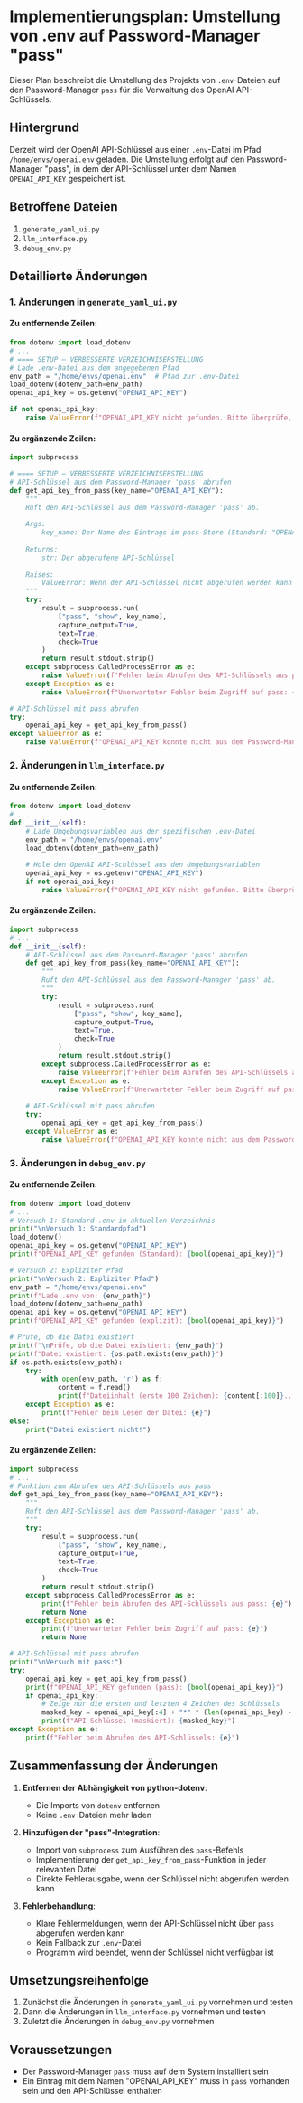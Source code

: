 # Implementierungsplan: Umstellung von .env auf Password-Manager "pass"

Dieser Plan beschreibt die Umstellung des Projekts von `.env`-Dateien auf den Password-Manager `pass` für die Verwaltung des OpenAI API-Schlüssels.

## Hintergrund

Derzeit wird der OpenAI API-Schlüssel aus einer `.env`-Datei im Pfad `/home/envs/openai.env` geladen. Die Umstellung erfolgt auf den Password-Manager "pass", in dem der API-Schlüssel unter dem Namen `OPENAI_API_KEY` gespeichert ist.

## Betroffene Dateien

1. `generate_yaml_ui.py`
2. `llm_interface.py`
3. `debug_env.py`

## Detaillierte Änderungen

### 1. Änderungen in `generate_yaml_ui.py`

#### Zu entfernende Zeilen:
```python
from dotenv import load_dotenv
# ...
# ==== SETUP – VERBESSERTE VERZEICHNISERSTELLUNG
# Lade .env-Datei aus dem angegebenen Pfad
env_path = "/home/envs/openai.env"  # Pfad zur .env-Datei
load_dotenv(dotenv_path=env_path)
openai_api_key = os.getenv("OPENAI_API_KEY")

if not openai_api_key:
    raise ValueError(f"OPENAI_API_KEY nicht gefunden. Bitte überprüfe, ob die Datei {env_path} existiert und den API-Schlüssel enthält.")
```

#### Zu ergänzende Zeilen:
```python
import subprocess

# ==== SETUP – VERBESSERTE VERZEICHNISERSTELLUNG
# API-Schlüssel aus dem Password-Manager 'pass' abrufen
def get_api_key_from_pass(key_name="OPENAI_API_KEY"):
    """
    Ruft den API-Schlüssel aus dem Password-Manager 'pass' ab.
    
    Args:
        key_name: Der Name des Eintrags im pass-Store (Standard: "OPENAI_API_KEY")
    
    Returns:
        str: Der abgerufene API-Schlüssel
        
    Raises:
        ValueError: Wenn der API-Schlüssel nicht abgerufen werden kann
    """
    try:
        result = subprocess.run(
            ["pass", "show", key_name],
            capture_output=True,
            text=True,
            check=True
        )
        return result.stdout.strip()
    except subprocess.CalledProcessError as e:
        raise ValueError(f"Fehler beim Abrufen des API-Schlüssels aus pass: {e}")
    except Exception as e:
        raise ValueError(f"Unerwarteter Fehler beim Zugriff auf pass: {e}")

# API-Schlüssel mit pass abrufen
try:
    openai_api_key = get_api_key_from_pass()
except ValueError as e:
    raise ValueError(f"OPENAI_API_KEY konnte nicht aus dem Password-Manager 'pass' abgerufen werden: {e}")
```

### 2. Änderungen in `llm_interface.py`

#### Zu entfernende Zeilen:
```python
from dotenv import load_dotenv
# ...
def __init__(self):
    # Lade Umgebungsvariablen aus der spezifischen .env-Datei
    env_path = "/home/envs/openai.env"
    load_dotenv(dotenv_path=env_path)
    
    # Hole den OpenAI API-Schlüssel aus den Umgebungsvariablen
    openai_api_key = os.getenv("OPENAI_API_KEY")
    if not openai_api_key:
        raise ValueError(f"OPENAI_API_KEY nicht gefunden. Bitte überprüfe, ob die Datei {env_path} existiert und den API-Schlüssel enthält.")
```

#### Zu ergänzende Zeilen:
```python
import subprocess
# ...
def __init__(self):
    # API-Schlüssel aus dem Password-Manager 'pass' abrufen
    def get_api_key_from_pass(key_name="OPENAI_API_KEY"):
        """
        Ruft den API-Schlüssel aus dem Password-Manager 'pass' ab.
        """
        try:
            result = subprocess.run(
                ["pass", "show", key_name],
                capture_output=True,
                text=True,
                check=True
            )
            return result.stdout.strip()
        except subprocess.CalledProcessError as e:
            raise ValueError(f"Fehler beim Abrufen des API-Schlüssels aus pass: {e}")
        except Exception as e:
            raise ValueError(f"Unerwarteter Fehler beim Zugriff auf pass: {e}")
    
    # API-Schlüssel mit pass abrufen
    try:
        openai_api_key = get_api_key_from_pass()
    except ValueError as e:
        raise ValueError(f"OPENAI_API_KEY konnte nicht aus dem Password-Manager 'pass' abgerufen werden: {e}")
```

### 3. Änderungen in `debug_env.py`

#### Zu entfernende Zeilen:
```python
from dotenv import load_dotenv
# ...
# Versuch 1: Standard .env im aktuellen Verzeichnis
print("\nVersuch 1: Standardpfad")
load_dotenv()
openai_api_key = os.getenv("OPENAI_API_KEY")
print(f"OPENAI_API_KEY gefunden (Standard): {bool(openai_api_key)}")

# Versuch 2: Expliziter Pfad
print("\nVersuch 2: Expliziter Pfad")
env_path = "/home/envs/openai.env"
print(f"Lade .env von: {env_path}")
load_dotenv(dotenv_path=env_path)
openai_api_key = os.getenv("OPENAI_API_KEY")
print(f"OPENAI_API_KEY gefunden (explizit): {bool(openai_api_key)}")

# Prüfe, ob die Datei existiert
print(f"\nPrüfe, ob die Datei existiert: {env_path}")
print(f"Datei existiert: {os.path.exists(env_path)}")
if os.path.exists(env_path):
    try:
        with open(env_path, 'r') as f:
            content = f.read()
            print(f"Dateiinhalt (erste 100 Zeichen): {content[:100]}...")
    except Exception as e:
        print(f"Fehler beim Lesen der Datei: {e}")
else:
    print("Datei existiert nicht!")
```

#### Zu ergänzende Zeilen:
```python
import subprocess
# ...
# Funktion zum Abrufen des API-Schlüssels aus pass
def get_api_key_from_pass(key_name="OPENAI_API_KEY"):
    """
    Ruft den API-Schlüssel aus dem Password-Manager 'pass' ab.
    """
    try:
        result = subprocess.run(
            ["pass", "show", key_name],
            capture_output=True,
            text=True,
            check=True
        )
        return result.stdout.strip()
    except subprocess.CalledProcessError as e:
        print(f"Fehler beim Abrufen des API-Schlüssels aus pass: {e}")
        return None
    except Exception as e:
        print(f"Unerwarteter Fehler beim Zugriff auf pass: {e}")
        return None

# API-Schlüssel mit pass abrufen
print("\nVersuch mit pass:")
try:
    openai_api_key = get_api_key_from_pass()
    print(f"OPENAI_API_KEY gefunden (pass): {bool(openai_api_key)}")
    if openai_api_key:
        # Zeige nur die ersten und letzten 4 Zeichen des Schlüssels
        masked_key = openai_api_key[:4] + "*" * (len(openai_api_key) - 8) + openai_api_key[-4:]
        print(f"API-Schlüssel (maskiert): {masked_key}")
except Exception as e:
    print(f"Fehler beim Abrufen des API-Schlüssels: {e}")
```

## Zusammenfassung der Änderungen

1. **Entfernen der Abhängigkeit von python-dotenv**:
   - Die Imports von `dotenv` entfernen
   - Keine `.env`-Dateien mehr laden
   
2. **Hinzufügen der "pass"-Integration**:
   - Import von `subprocess` zum Ausführen des `pass`-Befehls
   - Implementierung der `get_api_key_from_pass`-Funktion in jeder relevanten Datei
   - Direkte Fehlerausgabe, wenn der Schlüssel nicht abgerufen werden kann
   
3. **Fehlerbehandlung**:
   - Klare Fehlermeldungen, wenn der API-Schlüssel nicht über `pass` abgerufen werden kann
   - Kein Fallback zur `.env`-Datei
   - Programm wird beendet, wenn der Schlüssel nicht verfügbar ist

## Umsetzungsreihenfolge

1. Zunächst die Änderungen in `generate_yaml_ui.py` vornehmen und testen
2. Dann die Änderungen in `llm_interface.py` vornehmen und testen
3. Zuletzt die Änderungen in `debug_env.py` vornehmen

## Voraussetzungen

- Der Password-Manager `pass` muss auf dem System installiert sein
- Ein Eintrag mit dem Namen "OPENAI_API_KEY" muss in `pass` vorhanden sein und den API-Schlüssel enthalten